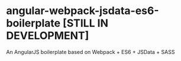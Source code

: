 # angular-webpack-jsdata-es6-boilerplate [STILL IN DEVELOPMENT]
An AngularJS boilerplate based on Webpack + ES6 + JSData + SASS
